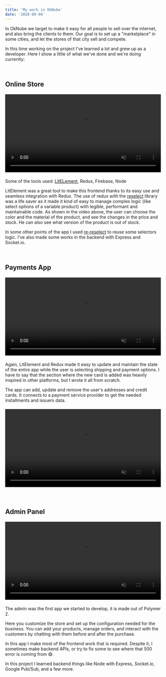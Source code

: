 ```yaml
---
title: 'My work in OkNube'
date: '2020-09-04'
---
```


In OkNube we target to make it easy for all people to sell over the internet, and also bring the clients to them. Our goal is to set up a "marketplace" in some cities, and let the stores of that city sell and compete.

In this time working on the project I've learned a lot and grew up as a developer. Here I show a little of what we've done and we're doing currently:

<br>

## Online Store
<figure class="video_container" style="width: 100%; max-width: 550px; margin: 20px 0;">
  <video muted="true" autoplay="true" loop style="width: 100%">
    <source src="/videos/ok-nube-store.mp4" type="video/mp4">
  </video>
</figure>

Some of the tools used: [LitELement](https://lit-element.polymer-project.org/), Redux, Firebase, Node

LitElement was a great tool to make this frontend thanks to its easy use and seamless integration with Redux. The use of redux with the [reselect](https://github.com/reduxjs/reselect) library was a life saver as it made it kind of easy to manage complex logic (like select options of a variable product) with legible, performant and maintainable code. As shown in the video above, the user can choose the color and the material of the product, and see the changes in the price and stock. He can also see what version of the product is out of stock.

In some other points of the app I used [re-reselect](https://github.com/toomuchdesign/re-reselect) to reuse some selectors logic. I've also made some works in the backend with Express and Socket.io.

<br>

## Payments App

<figure class="video_container" style="width: 100%; max-width: 550px; margin: 20px 0;">
  <video muted="true" autoplay="true" loop style="width: 100%">
    <source src="/videos/ok-nube-purchase.mp4" type="video/mp4">
  </video>
</figure>

Again, LitElement and Redux made it easy to update and maintain the state of the entire app while the user is selecting shipping and payment options. I have to say that the section where the new card is added was heavily inspired in other platforms, but I wrote it all from scratch.

The app can add, update and remove the user's addresses and credit cards. It connects to a payment service provider to get the needed installments and issuers data. 
<figure class="video_container" style="width: 100%; max-width: 550px; margin: 20px 0;">
  <video muted="true" autoplay="true" loop style="width: 100%">
    <source src="/videos/new-card.mp4" type="video/mp4">
  </video>
</figure>

<br>

## Admin Panel

<figure class="video_container" style="width: 100%; max-width: 550px; margin: 20px 0;">
  <video muted="true" autoplay="true" loop style="width: 100%">
    <source src="/videos/ok-nube-admin.mp4" type="video/mp4">
  </video>
</figure>

The admin was the first app we started to develop, it is made out of Polymer 2. 

Here you customize the store and set up the configuration needed for the business. You can add your products, manage orders, and interact with the customers by chatting with them before and after the purchase. 

In this app I make most of the frontend work that is required. Despite it, I sometimes make backend APIs, or try to fix some to see where that 500 error is coming from 😅.

In this project I learned backend things like Node with Express, Socket.io, Google Pub/Sub, and a few more.
